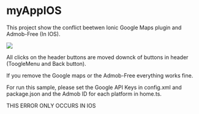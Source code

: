 # myAppIOS

This project show the conflict beetwen Ionic Google Maps plugin and Admob-Free (In IOS). 

<img src="https://im4.ezgif.com/tmp/ezgif-4-aaaed94cf1.gif"/>

All  clicks on the header buttons are moved downck of buttons in header (ToogleMenu and Back button).

If you remove the Google maps or the Admob-Free everything works fine.

For run this sample, please set the Google API Keys in config.xml and package.json and the Admob ID for each platform in home.ts.

THIS ERROR ONLY OCCURS IN IOS

